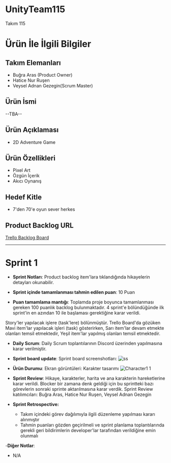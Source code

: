 # UnityTeam115

Takım 115

# Ürün İle İlgili Bilgiler

## Takım Elemanları

- Buğra Aras (Product Owner)
- Hatice Nur Ruşen
- Veysel Adnan Gezegin(Scrum Master)

## Ürün İsmi

--TBA--

## Ürün Açıklaması

- 2D Adventure Game

## Ürün Özellikleri

- Pixel Art
- Özgün İçerik
- Akıcı Oynanış

## Hedef Kitle

- 7'den 70'e oyun sever herkes

## Product Backlog URL

[Trello Backlog Board](https://trello.com/invite/b/c870uJAK/e9aaf0897f155edd7995e583844fb34c/development)

---

# Sprint 1

- **Sprint Notları**: Product backlog item'lara tıklandığında hikayelerin detayları okunabilir.

- **Sprint içinde tamamlanması tahmin edilen puan**: 10 Puan

- **Puan tamamlama mantığı**: Toplamda proje boyunca tamamlanması gereken 100 puanlık backlog bulunmaktadır. 4 sprint'e bölündüğünde ilk sprint'in en azından 10 ile başlaması gerektiğine karar verildi.

Story'ler yapılacak işlere (task'lere) bölünmüştür. Trello Board'da gözüken Mavi item'lar yapılacak işleri (task) gösterirken, Sarı item'lar devam etmekte olanları temsil etmektedir, Yeşil item'lar yapılmış olanları temsil etmektedir.

- **Daily Scrum**: Daily Scrum toplantılarının Discord üzerinden yapılmasına karar verilmiştir.

- **Sprint board update**: Sprint board screenshotları: 
![ss](https://user-images.githubusercontent.com/92687154/167717481-c15233ce-925f-465f-a24c-23cbfe76b5c4.PNG)

- **Ürün Durumu**: Ekran görüntüleri:
Karakter tasarımı
![Character1 1](https://user-images.githubusercontent.com/92687154/167465300-fffdcbd0-e9b5-495d-a4ba-0e1204c12e5d.png)

- **Sprint Review**: 
Hikaye, karakterler, harita ve ana karakterin hareketlerine karar verildi. Blocker bir zamana denk geldiği için bu sprintteki bazı görevlerin sonraki sprinte aktarılmasına karar verdik.
Sprint Review katılımcıları: Buğra Aras, Hatice Nur Ruşen, Veysel Adnan Gezegin

- **Sprint Retrospective:**
  - Takım içindeki görev dağılımıyla ilgili düzenleme yapılması kararı alınmıştır
  - Tahmin puanları gözden geçirilmeli ve sprint planlama toplantılarında gerekli geri bildirimlerin developer'lar tarafından verildiğine emin olunmalı

-**Diğer Notlar**:
- N/A
